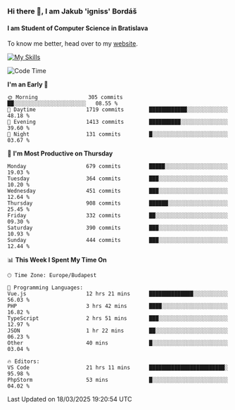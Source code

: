 ### Hi there 👋, I am Jakub 'igniss' Bordáš

#### I am Student of Computer Science in Bratislava
To know me better, head over to my [website](https://bordas.sk).

[![My Skills](https://skillicons.dev/icons?i=js,typescript,html,css,figma,svelte,vue,next,postgresql,nest,express,nodejs)](https://bordas.sk)


<!--START_SECTION:waka-->
![Code Time](http://img.shields.io/badge/Code%20Time-1%2C739%20hrs%2056%20mins-blue)

**I'm an Early 🐤** 

```text
🌞 Morning                305 commits         ██░░░░░░░░░░░░░░░░░░░░░░░   08.55 % 
🌆 Daytime                1719 commits        ████████████░░░░░░░░░░░░░   48.18 % 
🌃 Evening                1413 commits        ██████████░░░░░░░░░░░░░░░   39.60 % 
🌙 Night                  131 commits         █░░░░░░░░░░░░░░░░░░░░░░░░   03.67 % 
```
📅 **I'm Most Productive on Thursday** 

```text
Monday                   679 commits         █████░░░░░░░░░░░░░░░░░░░░   19.03 % 
Tuesday                  364 commits         ███░░░░░░░░░░░░░░░░░░░░░░   10.20 % 
Wednesday                451 commits         ███░░░░░░░░░░░░░░░░░░░░░░   12.64 % 
Thursday                 908 commits         ██████░░░░░░░░░░░░░░░░░░░   25.45 % 
Friday                   332 commits         ██░░░░░░░░░░░░░░░░░░░░░░░   09.30 % 
Saturday                 390 commits         ███░░░░░░░░░░░░░░░░░░░░░░   10.93 % 
Sunday                   444 commits         ███░░░░░░░░░░░░░░░░░░░░░░   12.44 % 
```


📊 **This Week I Spent My Time On** 

```text
🕑︎ Time Zone: Europe/Budapest

💬 Programming Languages: 
Vue.js                   12 hrs 21 mins      ██████████████░░░░░░░░░░░   56.03 % 
PHP                      3 hrs 42 mins       ████░░░░░░░░░░░░░░░░░░░░░   16.82 % 
TypeScript               2 hrs 51 mins       ███░░░░░░░░░░░░░░░░░░░░░░   12.97 % 
JSON                     1 hr 22 mins        ██░░░░░░░░░░░░░░░░░░░░░░░   06.23 % 
Other                    40 mins             █░░░░░░░░░░░░░░░░░░░░░░░░   03.04 % 

🔥 Editors: 
VS Code                  21 hrs 11 mins      ████████████████████████░   95.98 % 
PhpStorm                 53 mins             █░░░░░░░░░░░░░░░░░░░░░░░░   04.02 % 
```


 Last Updated on 18/03/2025 19:20:54 UTC
<!--END_SECTION:waka-->
